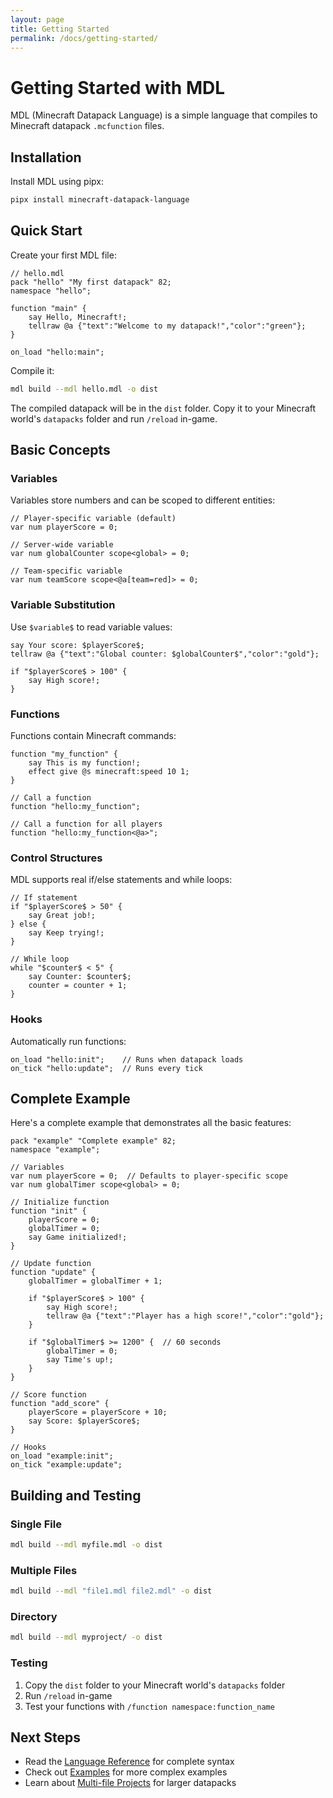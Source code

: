 ```yaml
---
layout: page
title: Getting Started
permalink: /docs/getting-started/
---
```


# Getting Started with MDL

MDL (Minecraft Datapack Language) is a simple language that compiles to Minecraft datapack `.mcfunction` files.

## Installation

Install MDL using pipx:

```bash
pipx install minecraft-datapack-language
```

## Quick Start

Create your first MDL file:

```mdl
// hello.mdl
pack "hello" "My first datapack" 82;
namespace "hello";

function "main" {
    say Hello, Minecraft!;
    tellraw @a {"text":"Welcome to my datapack!","color":"green"};
}

on_load "hello:main";
```

Compile it:

```bash
mdl build --mdl hello.mdl -o dist
```

The compiled datapack will be in the `dist` folder. Copy it to your Minecraft world's `datapacks` folder and run `/reload` in-game.

## Basic Concepts

### Variables

Variables store numbers and can be scoped to different entities:

```mdl
// Player-specific variable (default)
var num playerScore = 0;

// Server-wide variable
var num globalCounter scope<global> = 0;

// Team-specific variable
var num teamScore scope<@a[team=red]> = 0;
```

### Variable Substitution

Use `$variable$` to read variable values:

```mdl
say Your score: $playerScore$;
tellraw @a {"text":"Global counter: $globalCounter$","color":"gold"};

if "$playerScore$ > 100" {
    say High score!;
}
```

### Functions

Functions contain Minecraft commands:

```mdl
function "my_function" {
    say This is my function!;
    effect give @s minecraft:speed 10 1;
}

// Call a function
function "hello:my_function";

// Call a function for all players
function "hello:my_function<@a>";
```

### Control Structures

MDL supports real if/else statements and while loops:

```mdl
// If statement
if "$playerScore$ > 50" {
    say Great job!;
} else {
    say Keep trying!;
}

// While loop
while "$counter$ < 5" {
    say Counter: $counter$;
    counter = counter + 1;
}
```

### Hooks

Automatically run functions:

```mdl
on_load "hello:init";    // Runs when datapack loads
on_tick "hello:update";  // Runs every tick
```

## Complete Example

Here's a complete example that demonstrates all the basic features:

```mdl
pack "example" "Complete example" 82;
namespace "example";

// Variables
var num playerScore = 0;  // Defaults to player-specific scope
var num globalTimer scope<global> = 0;

// Initialize function
function "init" {
    playerScore = 0;
    globalTimer = 0;
    say Game initialized!;
}

// Update function
function "update" {
    globalTimer = globalTimer + 1;
    
    if "$playerScore$ > 100" {
        say High score!;
        tellraw @a {"text":"Player has a high score!","color":"gold"};
    }
    
    if "$globalTimer$ >= 1200" {  // 60 seconds
        globalTimer = 0;
        say Time's up!;
    }
}

// Score function
function "add_score" {
    playerScore = playerScore + 10;
    say Score: $playerScore$;
}

// Hooks
on_load "example:init";
on_tick "example:update";
```

## Building and Testing

### Single File
```bash
mdl build --mdl myfile.mdl -o dist
```

### Multiple Files
```bash
mdl build --mdl "file1.mdl file2.mdl" -o dist
```

### Directory
```bash
mdl build --mdl myproject/ -o dist
```

### Testing
1. Copy the `dist` folder to your Minecraft world's `datapacks` folder
2. Run `/reload` in-game
3. Test your functions with `/function namespace:function_name`

## Next Steps

- Read the [Language Reference](language-reference.md) for complete syntax
- Check out [Examples](examples.md) for more complex examples
- Learn about [Multi-file Projects](multi-file-projects.md) for larger datapacks